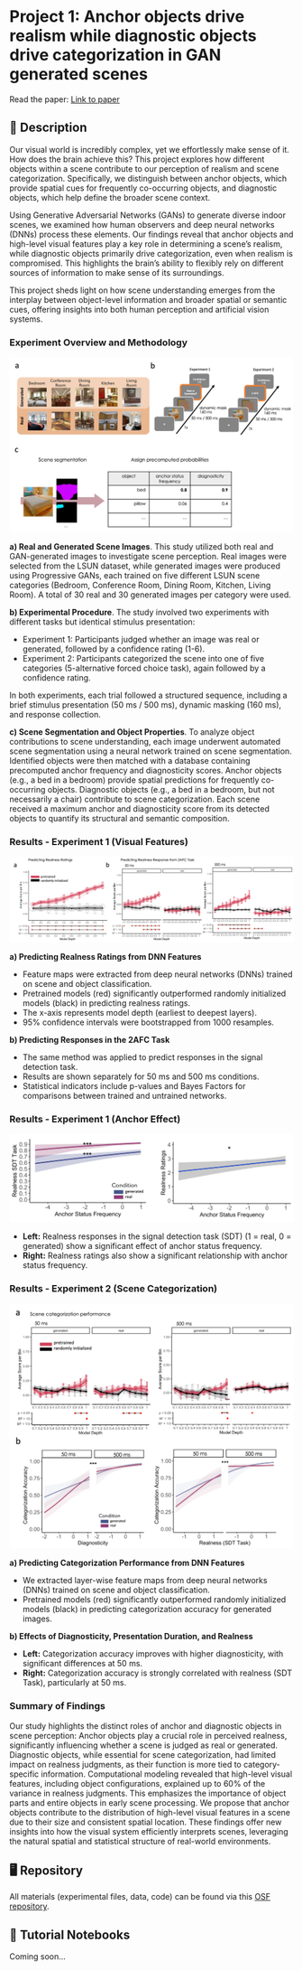 # Project 1: Anchor objects drive realism while diagnostic objects drive categorization in GAN generated scenes

Read the paper: [Link to paper](https://www.nature.com/articles/s44271-024-00119-z)

## 📖 Description
Our visual world is incredibly complex, yet we effortlessly make sense of it. How does the brain achieve this? This project explores how different objects within a scene contribute to our perception of realism and scene categorization. Specifically, we distinguish between anchor objects, which provide spatial cues for frequently co-occurring objects, and diagnostic objects, which help define the broader scene context.

Using Generative Adversarial Networks (GANs) to generate diverse indoor scenes, we examined how human observers and deep neural networks (DNNs) process these elements. Our findings reveal that anchor objects and high-level visual features play a key role in determining a scene’s realism, while diagnostic objects primarily drive categorization, even when realism is compromised. This highlights the brain’s ability to flexibly rely on different sources of information to make sense of its surroundings.

This project sheds light on how scene understanding emerges from the interplay between object-level information and broader spatial or semantic cues, offering insights into both human perception and artificial vision systems.

### Experiment Overview and Methodology

![Figure 1: Experimental Design and Object Analysis](../assets/images/Figure1.png)

**a) Real and Generated Scene Images**. This study utilized both real and GAN-generated images to investigate scene perception. Real images were selected from the LSUN dataset, while generated images were produced using Progressive GANs, each trained on five different LSUN scene categories (Bedroom, Conference Room, Dining Room, Kitchen, Living Room). A total of 30 real and 30 generated images per category were used.

**b) Experimental Procedure**. The study involved two experiments with different tasks but identical stimulus presentation:

- Experiment 1: Participants judged whether an image was real or generated, followed by a confidence rating (1-6).
- Experiment 2: Participants categorized the scene into one of five categories (5-alternative forced choice task), again followed  by a confidence rating.

In both experiments, each trial followed a structured sequence, including a brief stimulus presentation (50 ms / 500 ms), dynamic masking (160 ms), and response collection.

**c) Scene Segmentation and Object Properties**. To analyze object contributions to scene understanding, each image underwent automated scene segmentation using a neural network trained on scene segmentation. Identified objects were then matched with a database containing precomputed anchor frequency and diagnosticity scores. Anchor objects (e.g., a bed in a bedroom) provide spatial predictions for frequently co-occurring objects. Diagnostic objects (e.g., a bed in a bedroom, but not necessarily a chair) contribute to scene categorization. Each scene received a maximum anchor and diagnosticity score from its detected objects to quantify its structural and semantic composition.

### Results - Experiment 1 (Visual Features)

![Figure 1: Predicting Realness Ratings and 2AFC Responses](../assets/images/Figure2.png)

**a) Predicting Realness Ratings from DNN Features**
- Feature maps were extracted from deep neural networks (DNNs) trained on scene and object classification.
- Pretrained models (red) significantly outperformed randomly initialized models (black) in predicting realness ratings.
- The x-axis represents model depth (earliest to deepest layers).
- 95% confidence intervals were bootstrapped from 1000 resamples.

**b) Predicting Responses in the 2AFC Task**
- The same method was applied to predict responses in the signal detection task.
- Results are shown separately for 50 ms and 500 ms conditions.
- Statistical indicators include p-values and Bayes Factors for comparisons between trained and untrained networks.

### Results - Experiment 1 (Anchor Effect)

![Figure 2: Effect of Anchor Status Frequency on Realness Ratings](../assets/images/Figure3.png)

- **Left:** Realness responses in the signal detection task (SDT) (1 = real, 0 = generated) show a significant effect of anchor status frequency.
- **Right:** Realness ratings also show a significant relationship with anchor status frequency.

### Results - Experiment 2 (Scene Categorization)

![Figure 3: Predicting Scene Categorization Performance](../assets/images/Figure4.png)

**a) Predicting Categorization Performance from DNN Features**

- We extracted layer-wise feature maps from deep neural networks (DNNs) trained on scene and object classification.
- Pretrained models (red) significantly outperformed randomly initialized models (black) in predicting categorization accuracy for generated images.

**b) Effects of Diagnosticity, Presentation Duration, and Realness**

- **Left:** Categorization accuracy improves with higher diagnosticity, with significant differences at 50 ms.
- **Right:** Categorization accuracy is strongly correlated with realness (SDT Task), particularly at 50 ms.

### Summary of Findings

Our study highlights the distinct roles of anchor and diagnostic objects in scene perception: Anchor objects play a crucial role in perceived realness, significantly influencing whether a scene is judged as real or generated. Diagnostic objects, while essential for scene categorization, had limited impact on realness judgments, as their function is more tied to category-specific information.
Computational modeling revealed that high-level visual features, including object configurations, explained up to 60% of the variance in realness judgments. This emphasizes the importance of object parts and entire objects in early scene processing. We propose that anchor objects contribute to the distribution of high-level visual features in a scene due to their size and consistent spatial location. These findings offer new insights into how the visual system efficiently interprets scenes, leveraging the natural spatial and statistical structure of real-world environments.

## 🖥️ Repository

All materials (experimental files, data, code) can be found via this [OSF repository](https://osf.io/x2rbq/?view_only=fbdb72f4a8904f9dae6d39d3e02f7cb5).

## 📑 Tutorial Notebooks

Coming soon...
